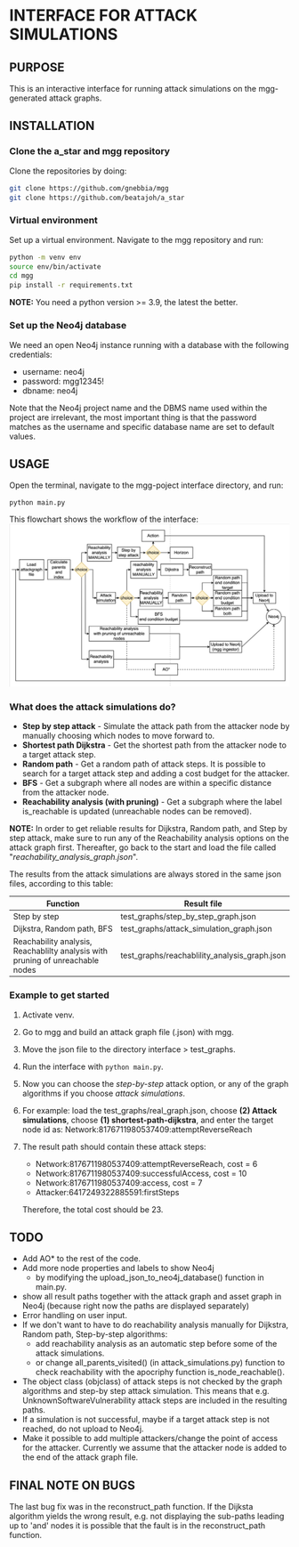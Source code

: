 # INTERFACE FOR ATTACK SIMULATIONS

## PURPOSE

This is an interactive interface for running attack simulations on the mgg-generated attack graphs.

## INSTALLATION

### Clone the a_star and mgg repository
Clone the repositories by doing:
```sh
git clone https://github.com/gnebbia/mgg
git clone https://github.com/beatajoh/a_star
```
### Virtual environment
Set up a virtual environment. Navigate to the mgg repository and run:
```sh
python -m venv env
source env/bin/activate
cd mgg
pip install -r requirements.txt
```
**NOTE:** You need a python version >= 3.9, the latest the better.

### Set up the Neo4j database
We need an open Neo4j instance running with a database
with the following credentials:

- username: neo4j
- password: mgg12345!
- dbname:   neo4j

Note that the Neo4j project name and the DBMS name used within
the project are irrelevant, the most important thing is that
the password matches as the username and specific database
name are set to default values.

## USAGE
Open the terminal, navigate to the mgg-poject interface directory, and run:
````
python main.py
````
This flowchart shows the workflow of the interface:
![interface flowchart](assets/interface_flowchart.png)

### What does the attack simulations do?
* **Step by step attack** - Simulate the attack path from the attacker node by manually choosing which nodes to move forward to.
* **Shortest path Dijkstra** - Get the shortest path from the attacker node to a target attack step.
* **Random path** - Get a random path of attack steps. It is possible to search for a target attack step and adding a cost budget for the attacker.
* **BFS** - Get a subgraph where all nodes are within a specific distance from the attacker node.
* **Reachability analysis (with pruning)** - Get a subgraph where the label is_reachable is updated (unreachable nodes can be removed).

**NOTE:** In order to get reliable results for Dijkstra, Random path, and Step by step attack, make sure to run any of the Reachability analysis options on the attack graph first. Thereafter, go back to the start and load the file called "*reachability_analysis_graph.json*".

The results from the attack simulations are always stored in the same json files, according to this table:

| Function | Result file |
| -------- | ---------- |
| Step by step | test_graphs/step_by_step_graph.json |
| Dijkstra, Random path, BFS | test_graphs/attack_simulation_graph.json |
| Reachability analysis, Reachablilty analysis with pruning of unreachable nodes | test_graphs/reachablility_analysis_graph.json |

### Example to get started
1. Activate venv.
2. Go to mgg and build an attack graph file (.json) with mgg.
3. Move the json file to the directory interface > test_graphs.
4. Run the interface with ````python main.py````.
5. Now you can choose the *step-by-step* attack option, or any of the graph algorithms if you choose *attack simulations*.
6. For example: load the test_graphs/real_graph.json, choose **(2) Attack simulations**, choose **(1) shortest-path-dijkstra**, and enter the target node id as: Network:8176711980537409:attemptReverseReach
7. The result path should contain these attack steps:
    * Network:8176711980537409:attemptReverseReach, cost = 6
    * Network:8176711980537409:successfulAccess, cost = 10
    * Network:8176711980537409:access, cost = 7
    * Attacker:6417249322885591:firstSteps

    Therefore, the total cost should be 23.

## TODO
* Add AO* to the rest of the code.
* Add more node properties and labels to show Neo4j
    * by modifying the upload_json_to_neo4j_database() function in main.py.
* show all result paths together with the attack graph and asset graph in Neo4j (because right now the paths are displayed separately)
* Error handling on user input.
* If we don't want to have to do reachability analysis manually for Dijkstra, Random path, Step-by-step algorithms:
    * add reachability analysis as an automatic step before some of the attack simulations.
    * or change all_parents_visited() (in attack_simulations.py) function to check reachability with the apocriphy function is_node_reachable().
* The object class (objclass) of attack steps is not checked by the graph algorithms and step-by step attack simulation. This means that e.g. UnknownSoftwareVulnerability attack steps are included in the resulting paths.
* If a simulation is not successful, maybe if a target attack step is not reached, do not upload to Neo4j.
* Make it possible to add multiple attackers/change the point of access for the attacker. Currently we assume that the attacker node is added to the end of the attack graph file.

## FINAL NOTE ON BUGS
The last bug fix was in the reconstruct_path function. If the Dijksta algorithm yields the wrong result, e.g. not displaying the sub-paths leading up to 'and' nodes it is possible that the fault is in the reconstruct_path function.
